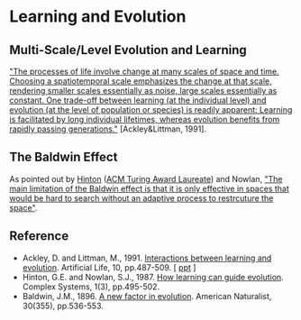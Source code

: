 # Learning and Evolution

## Multi-Scale/Level Evolution and Learning

["The processes of life involve change at many scales of space and time. Choosing a spatiotemporal scale emphasizes the change at that scale, rendering smaller scales essentially as noise, large scales essentially as constant. One trade-off between learning (at the individual level) and evolution (at the level of population or species) is readily apparent: Learning is facilitated by long individual lifetimes, whereas evolution benefits from rapidly passing generations."](https://www.amazon.com/Artificial-INSTITUTE-SCIENCES-COMPLEXITY-PROCEEDINGS/dp/0201525712) [Ackley&Littman, 1991].

## The Baldwin Effect

As pointed out by [Hinton](http://www.cs.toronto.edu/~hinton/) ([ACM Turing Award Laureate](https://amturing.acm.org/award_winners/hinton_4791679.cfm)) and Nowlan, ["The main limitation of the Baldwin effect is that it is only effective in spaces that would be hard to search without an adaptive process to restrcuture the space"](https://www.cs.toronto.edu/~hinton/absps/baldwin.pdf).

## Reference

* Ackley, D. and Littman, M., 1991. [Interactions between learning and evolution](https://www.amazon.com/Artificial-INSTITUTE-SCIENCES-COMPLEXITY-PROCEEDINGS/dp/0201525712). Artificial Life, 10, pp.487-509. [ [ppt](https://citeseerx.ist.psu.edu/document?repid=rep1&type=pdf&doi=675be3c1f8a57015a91be5cd191a8d262a9061fb) ]
* Hinton, G.E. and Nowlan, S.J., 1987. [How learning can guide evolution](https://www.cs.toronto.edu/~hinton/absps/baldwin.pdf). Complex Systems, 1(3), pp.495-502.
* Baldwin, J.M., 1896. [A new factor in evolution](https://www.journals.uchicago.edu/doi/pdf/10.1086/276428). American Naturalist, 30(355), pp.536-553.
